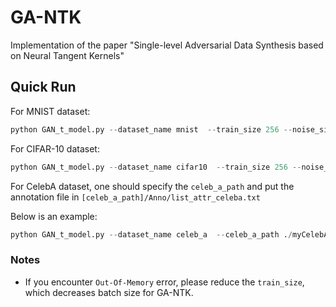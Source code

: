 # GA-NTK

Implementation of the paper "Single-level Adversarial Data Synthesis based on Neural Tangent Kernels"

## Quick Run

For MNIST dataset:
```python
python GAN_t_model.py --dataset_name mnist  --train_size 256 --noise_size 256 --dataset_size 256 --model_type cnn-mnist --learning_rate 1000 --epoch 100000 --loss_type origin --training_seed 1 --dataset_seed 1 --dir_name mnist --train_t_rate 2 --save_fig  --gpu_id 0
```

For CIFAR-10 dataset:
```python
python GAN_t_model.py --dataset_name cifar10  --train_size 256 --noise_size 256 --dataset_size 256 --model_type cnn-cifar10 --learning_rate 1000 --epoch 100000 --loss_type origin --training_seed 1 --dataset_seed 1 --dir_name cifar10 --target_class 7 --train_t_rate 2 --save_fig  --gpu_id 0
```

For CelebA dataset, one should specify the `celeb_a_path` and put the annotation file in `[celeb_a_path]/Anno/list_attr_celeba.txt`

Below is an example:
```python
python GAN_t_model.py --dataset_name celeb_a  --celeb_a_path ./myCelebA  --dataset_features Male,Straight_Hair  --train_size 256 --noise_size 256 --dataset_size 256 --model_type cnn --learning_rate 1000 --epoch 100000 --loss_type origin --training_seed 1 --dataset_seed 1 --dir_name  celeb_a --train_t_rate 4 --save_fig  --gpu_id 0
```

### Notes
* If you encounter `Out-Of-Memory` error, please reduce the `train_size`, which decreases batch size for GA-NTK.